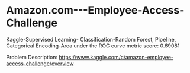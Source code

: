 # Amazon.com---Employee-Access-Challenge
Kaggle-Supervised Learning- Classification-Random Forest, Pipeline, Categorical Encoding-Area under the ROC curve metric score: 0.69081

Problem Description:
https://www.kaggle.com/c/amazon-employee-access-challenge/overview
